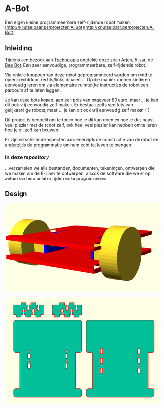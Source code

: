 # A-Bot
Een eigen kleine programmeerbare zelf-rijdende robot maken
[http://knutselbaar.be/projecten/A-Bot](http://knutselbaar.be/projecten/A-Bot)

## Inleiding

Tijdens een bezoek aan [Technolopis](http://technopolis.be) ontdekte onze zoon Arjen, 5 jaar, de [Bee Bot](https://www.bee-bot.us). Een zeer eenvoudige, programmeerbare, zelf-rijdende robot.

Via enkele knoppen kan deze robot geprogrammeerd worden om rond te rijden: rechtdoor, rechts/links draaien,... Op die manier kunnen kinderen eenvoudig leren om via elementaire ruimtelijke instructies de robot een parcours af te laten leggen.

Je kan deze bots kopen, aan een prijs van ongeveer 80 euro, maar ... je kan dit ook vrij eenvoudig zelf maken. Er bestaan zelfs veel kits van gelijkaardige robots, maar ... je kan dit ook vrij eenvoudig zelf maken :-)

Dit project is bedoeld om te tonen hoe je dit kan doen en hoe je dus naast veel plezier met de robot zelf, ook heel veel plezier kan hebben om te leren hoe je dit zelf kan bouwen.

Er zijn verschillende aspecten aan: enerzijds de constructie van de robot en anderzijds de programmatie om hem echt tot leven te brengen.

### In deze _repository_

...verzamelen we alle bestanden, documenten, tekeningen, ontwerpen die we maken om de E-Liner te ontwerpen, alsook de software die we er op zetten om hem te laten rijden en te programmeren.

## Design

![Design](assets/design.png)

![Design](assets/cut.png)
